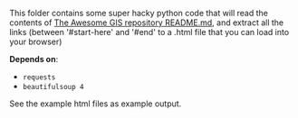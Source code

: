 This folder contains some super hacky python code that will read the contents of [The Awesome GIS repository README.md](https://github.com/elasticlabs/awesome-gis/blob/master/README.md), and extract all the links (between '#start-here' and '#end' to a .html file that you can load into your browser)

**Depends on**:
* `requests`
* `beautifulsoup 4`

See the example html files as example output.